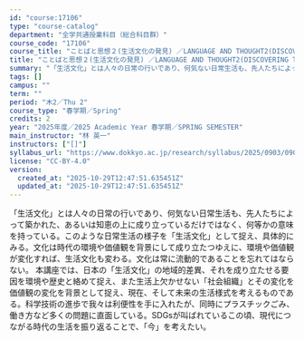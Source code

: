```yaml
---
id: "course:17106"
type: "course-catalog"
department: "全学共通授業科目（総合科目群）"
course_code: "17106"
course_title: "ことばと思想２(生活文化の発見) ／LANGUAGE AND THOUGHT2(DISCOVERING THE CULTURE OF EVERYDAY LIFE)"
title: "ことばと思想２(生活文化の発見) ／LANGUAGE AND THOUGHT2(DISCOVERING THE CULTURE OF EVERYDAY LIFE)"
summary: "「生活文化」とは人々の日常の行いであり、何気ない日常生活も、先人たちによって築かれた、あるいは知恵の上に成り立っているだけではなく、何等かの意味を持っている。このような日常生活の様子を「生活文化」として捉え、具体的にみる。文化は時代の環境や…"
tags: []
campus: ""
term: ""
period: "木2／Thu 2"
course_type: "春学期／Spring"
credits: 2
year: "2025年度／2025 Academic Year 春学期／SPRING SEMESTER"
main_instructor: "林 英一"
instructors: ["[]"]
syllabus_url: "https://www.dokkyo.ac.jp/research/syllabus/2025/0903/0903_17106_ja_JP.html"
license: "CC-BY-4.0"
version:
  created_at: "2025-10-29T12:47:51.635451Z"
  updated_at: "2025-10-29T12:47:51.635451Z"
---
```

「生活文化」とは人々の日常の行いであり、何気ない日常生活も、先人たちによって築かれた、あるいは知恵の上に成り立っているだけではなく、何等かの意味を持っている。このような日常生活の様子を「生活文化」として捉え、具体的にみる。文化は時代の環境や価値観を背景にして成り立たつゆえに、環境や価値観が変化すれば、生活文化も変わる。文化は常に流動的であることを忘れてはならない。 本講座では、日本の「生活文化」の地域的差異、それを成り立たせる要因を環境や歴史と絡めて捉え、また生活上欠かせない「社会組織」とその変化を価値観の変化を背景として捉え、現在、そして未来の生活様式を考えるものである。科学技術の進歩で我々は利便性を手に入れたが、同時にプラスチックごみ、働き方など多くの問題に直面している。SDGsが叫ばれているこの頃、現代につながる時代の生活を振り返ることで、「今」を考えたい。
